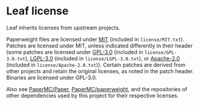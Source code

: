 # Leaf license

Leaf inherits licenses from upstream projects.

Paperweight files are licensed under [MIT](https://opensource.org/licenses/MIT) (included in `license/MIT.txt`).
Patches are licensed under MIT, unless indicated differently in their header (some patches are licensed under [GPL-3.0](https://www.gnu.org/licenses/gpl-3.0.html) (included in `license/GPL-3.0.txt`), [LGPL-3.0](https://www.gnu.org/licenses/lgpl-3.0.html) (included in `license/LGPL-3.0.txt`), or [Apache-2.0](https://www.apache.org/licenses/) (included in `license/Apache-2.0.txt`)).
Certain patches are derived from other projects and retain the original licenses, as noted in the patch header.
Binaries are licensed under GPL-3.0.

Also see [PaperMC/Paper](https://github.com/PaperMC/Paper), [PaperMC/paperweight](https://github.com/PaperMC/paperweight), and the repositories of other dependencies used by this project for their respective licenses.
